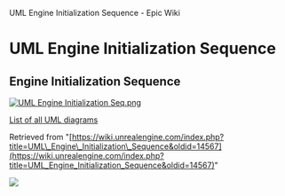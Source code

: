 UML Engine Initialization Sequence - Epic Wiki                    

UML Engine Initialization Sequence
==================================

Engine Initialization Sequence
------------------------------

[![UML Engine Initialization Seq.png](https://d3ar1piqh1oeli.cloudfront.net/8/8d/UML_Engine_Initialization_Seq.png/899px-UML_Engine_Initialization_Seq.png)](/File:UML_Engine_Initialization_Seq.png)

[List of all UML diagrams](/UML "UML")

Retrieved from "[https://wiki.unrealengine.com/index.php?title=UML\_Engine\_Initialization\_Sequence&oldid=14567](https://wiki.unrealengine.com/index.php?title=UML_Engine_Initialization_Sequence&oldid=14567)"

  ![](https://tracking.unrealengine.com/track.png)